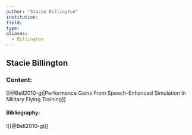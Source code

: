 ```yaml
---
author: "Stacie Billington"
institution:
field:
type:
aliases:
  - Billington
---
```


## Stacie Billington

### Content:
[[@Bell2010-gt|Performance Gains From Speech-Enhanced Simulation In Military Flying Training]]

#### Bibliography:

![[@Bell2010-gt]]